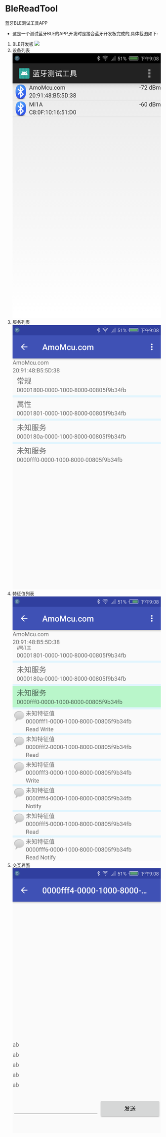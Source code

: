 # BleReadTool
蓝牙BLE测试工具APP

* 这是一个测试蓝牙BLE的APP,开发时是接合蓝牙开发板完成的,具体截图如下:


1. BLE开发板
![](ble.jpg)
2. 设备列表
![](device_list.png)
3. 服务列表
![](service_list.png)
4. 特征值列表
![](char_list.png)
5. 交互界面
![](read_or_write.png)